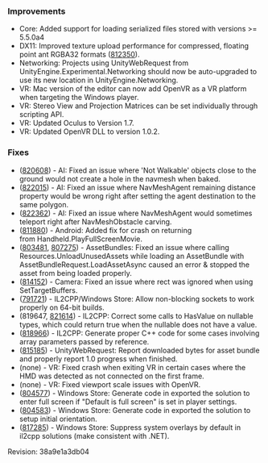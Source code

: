 ### Improvements

*   Core: Added support for loading serialized files stored with versions >= 5.5.0a4
*   DX11: Improved texture upload performance for compressed, floating point ant RGBA32 formats ([812350](http://issuetracker.unity3d.com/issues/getnativetextureptr-and-creating-texture2d-got-slower-in-5-dot-3)).
*   Networking: Projects using UnityWebRequest from UnityEngine.Experimental.Networking should now be auto-upgraded to use its new location in UnityEngine.Networking.
*   VR: Mac version of the editor can now add OpenVR as a VR platform when targeting the Windows player.
*   VR: Stereo View and Projection Matrices can be set individually through scripting API.
*   VR: Updated Oculus to Version 1.7.
*   VR: Updated OpenVR DLL to version 1.0.2.

### Fixes

*   ([820608](http://issuetracker.unity3d.com/issues/navmesh-objects-without-double-sided-faces-are-still-wakable-if-raised-above-ground)) - AI: Fixed an issue where 'Not Walkable' objects close to the ground would not create a hole in the navmesh when baked.
*   ([822015](http://issuetracker.unity3d.com/issues/navmeshagent-agent-gets-teleported-to-the-destination)) - AI: Fixed an issue where NavMeshAgent remaining distance property would be wrong right after setting the agent destination to the same polygon.
*   ([822362](http://issuetracker.unity3d.com/issues/navmeshobstacle-carving-causes-navmeshagent-to-teleport)) - AI: Fixed an issue where NavMeshAgent would sometimes teleport right after NavMeshObstacle carving.
*   ([811880](http://issuetracker.unity3d.com/issues/android-calling-handheld-dot-playfullscreenmovie-crashes-on-some-android-devices)) - Android: Added fix for crash on returning from Handheld.PlayFullScreenMovie.
*   ([803481](http://issuetracker.unity3d.com/issues/error-when-instantiating-a-prefab-from-an-asset-bundle-that-contains-scripts-references-and-unloadunusedasset-is-called), [807275](http://issuetracker.unity3d.com/issues/dependencies-of-loading-asset-are-not-unloaded-if-unloadunusedassets-is-called-after-loadassetasync-has-finished-loading-asset)) - AssetBundles: Fixed an issue where calling Resources.UnloadUnusedAssets while loading an AssetBundle with AssetBundleRequest.LoadAssetAsync caused an error & stopped the asset from being loaded properly.
*   ([814152](http://issuetracker.unity3d.com/issues/camera-ignores-rect-if-settargetbuffers-is-used)) - Camera: Fixed an issue where rect was ignored when using SetTargetBuffers.
*   ([791721](http://issuetracker.unity3d.com/issues/wsa-il2cpp-socket-dot-asyncconnect-doesnt-work)) - IL2CPP/Windows Store: Allow non-blocking sockets to work properly on 64-bit builds.
*   (819647, [821614](http://issuetracker.unity3d.com/issues/assigning-null-to-nullable-type-assigns-default-value-on-ios)) - IL2CPP: Correct some calls to HasValue on nullable types, which could return true when the nullable does not have a value.
*   ([818966](http://issuetracker.unity3d.com/issues/il2cpp-android-build-fails-to-compile-with-il2cpp)) - IL2CPP: Generate proper C++ code for some cases involving array parameters passed by reference.
*   ([815185](http://issuetracker.unity3d.com/issues/unitywebrequest-downloadedbytes-property-is-always-zero)) - UnityWebRequest: Report downloaded bytes for asset bundle and properly report 1.0 progress when finished.
*   (none) - VR: Fixed crash when exiting VR in certain cases where the HMD was detected as not connected on the first frame.
*   (none) - VR: Fixed viewport scale issues with OpenVR.
*   ([804577](http://issuetracker.unity3d.com/issues/wsa-in-tablet-mode-application-starts-a-bit-shifted-deployed-in-portrait-mode)) - Windows Store: Generate code in exported the solution to enter full screen if "Default is full screen" is set in player settings.
*   ([804583](http://issuetracker.unity3d.com/issues/wsa-orientation-issues-on-tablets)) - Windows Store: Generate code in exported the solution to setup initial orientation.
*   ([817285](http://issuetracker.unity3d.com/issues/uwp-il2cpp-no-automatic-fullscreen-entering-on-il2cpp-backend-for-uwp)) - Windows Store: Suppress system overlays by default in il2cpp solutions (make consistent with .NET).

Revision: 38a9e1a3db04